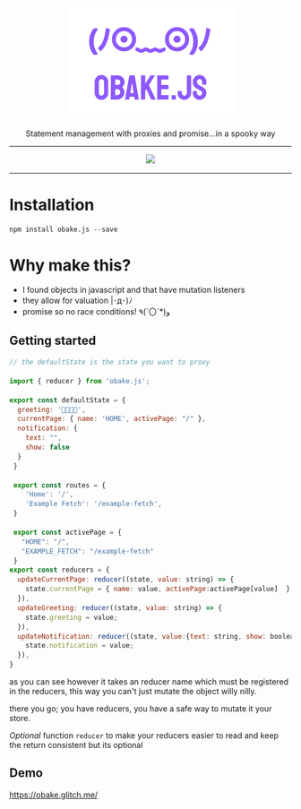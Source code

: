 <p align="center"><img width="300px" src="docs/github-logo.png" />
</p>
<p align="center">Statement management with proxies and promise...in a spooky way</p>
<hr>
<p align="center">
<a href="https://opensource.org/licenses/MIT">
  <img src="https://img.shields.io/badge/License-MIT-yellow.svg" />
</a>
</p>

---

# Installation

```
npm install obake.js --save
```

# Why make this?

- I found objects in javascript and that have mutation listeners
- they allow for valuation |･д･)ﾉ	
- promise so no race conditions!  ٩(ˊ〇ˋ*)و	

## Getting started

```js
// the defaultState is the state you want to proxy

import { reducer } from 'obake.js';

export const defaultState = {
  greeting: '🍖🍖🍖🍖',
  currentPage: { name: 'HOME', activePage: "/" },
  notification: {
    text: "",
    show: false
  }
 }

 export const routes = {
    'Home': '/',
    'Example Fetch': '/example-fetch',
 }

 export const activePage = {
   "HOME": "/",
   "EXAMPLE_FETCH": "/example-fetch"
 }
export const reducers = {
  updateCurrentPage: reducer((state, value: string) => {
    state.currentPage = { name: value, activePage:activePage[value]  };
  }),
  updateGreeting: reducer((state, value: string) => {
    state.greeting = value;
  }),
  updateNotification: reducer((state, value:{text: string, show: boolean}) => {
    state.notification = value;
  }),
}

```
as you can see however it takes an reducer name which must be registered in the reducers,
this way you can't just mutate the object willy nilly.

there you go; you have reducers, you have a safe way to mutate it your store.

*Optional* function `reducer` to make your reducers easier to read and keep the return consistent but its optional

## Demo
https://obake.glitch.me/